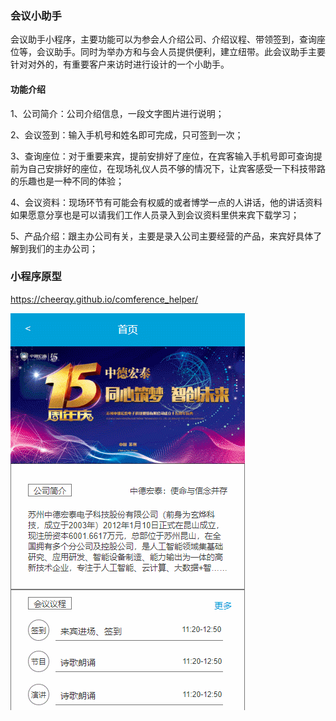 ### 会议小助手

会议助手小程序，主要功能可以为参会人介绍公司、介绍议程、带领签到，查询座位等，会议助手。同时为举办方和与会人员提供便利，建立纽带。此会议助手主要针对对外的，有重要客户来访时进行设计的一个小助手。

#### 功能介绍

1、公司简介：公司介绍信息，一段文字图片进行说明；

2、会议签到：输入手机号和姓名即可完成，只可签到一次；

3、查询座位：对于重要来宾，提前安排好了座位，在宾客输入手机号即可查询提前为自己安排好的座位，在现场礼仪人员不够的情况下，让宾客感受一下科技带路的乐趣也是一种不同的体验；

4、会议资料：现场环节有可能会有权威的或者博学一点的人讲话，他的讲话资料如果愿意分享也是可以请我们工作人员录入到会议资料里供来宾下载学习；

5、产品介绍：跟主办公司有关，主要是录入公司主要经营的产品，来宾好具体了解到我们的主办公司；

### 小程序原型

https://cheerqy.github.io/comference_helper/

![](https://github.com/CheerQY/comference_helper/blob/master/GIF-app.gif)




